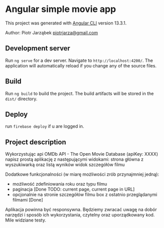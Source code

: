 # Angular simple movie app

This project was generated with [Angular CLI](https://github.com/angular/angular-cli) version 13.3.1.

Author: Piotr Jarząbek piotrjarza@gmail.com

## Development server

Run `ng serve` for a dev server. Navigate to `http://localhost:4200/`. The application will automatically reload if you change any of the source files.

## Build

Run `ng build` to build the project. The build artifacts will be stored in the `dist/` directory.

## Deploy

run `firebase deploy` if u are logged in.

## Project description

Wykorzystując api OMDb API - The Open Movie Database (apiKey: XXXX) napisz prostą aplikację z następującymi widokami:
strona główna z wyszukiwarką oraz listą wyników
widok szczegółów filmu

Dodatkowe funkcjonalności (w miarę możliwości zrób przynajmniej jedną):

 - możliwość zdefiniowania roku oraz typu filmu 
 - paginacja [Done TODO: current page, current page in URL]
 - opcjonalnie na stronie szczegółów filmu box z ostatnio przeglądanymi filmami  [Done]

Aplikacja powinna być responsywna. Będziemy zwracać uwagę na dobór narzędzi i sposób ich wykorzystania, czytelny oraz uporządkowany
kod. Mile widziane testy.
